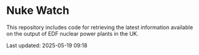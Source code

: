 # Nuke Watch

This repository includes code for retrieving the latest information available on the output of EDF nuclear power plants in the UK.

Last updated: 2025-05-19 09:18